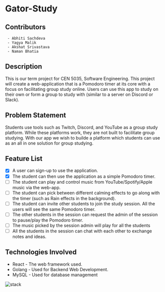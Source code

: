 # Gator-Study
## Contributors 

	 - Abhiti Sachdeva
	 - Yagya Malik
	 - Akshat Srivastava
	 - Naman Bhatia

## Description
This is our term project for CEN 5035, Software Engineering. This project will create a web-application that is a Pomodoro timer at its core with a focus on facilitating group study online. Users can use this app to study on their own or form a group to study with (similar to a server on Discord or Slack).
## Problem Statement
Students use tools such as Twitch, Discord, and YouTube as a group study platform. While these platforms work, they are not built to facilitate group studying. With our app we wish to builde a platform which students can use as an all in one solution for group studying.
## Feature List

 - [x] A user can sign-up to use the application.
 - [x] The student can then use the application as a simple Pomodoro timer.
 - [ ] The student can play and control music from YouTube/Spotify/Apple music via the web-app.
 - [ ] The student can pick between different calming effects to go along with the timer (such as Rain effects in the background).
 - [ ] The student can invite other students to join the study session. All the users will see the same Pomodoro timer.
 - [ ] The other students in the session can request the admin of the session to pause/play the Pomodoro timer.
 - [ ] The music picked by the session admin will play for all the students
 - [ ] All the students in the session can chat with each other to exchange notes and ideas.

## Technologies Involved

 - React - The web framework used.
 - Golang - Used for Backend Web Development.
 - MySQL - Used for database management
 
![stack](https://user-images.githubusercontent.com/33253758/149400789-1cd7b443-c048-4210-9df2-698432760f80.png)
